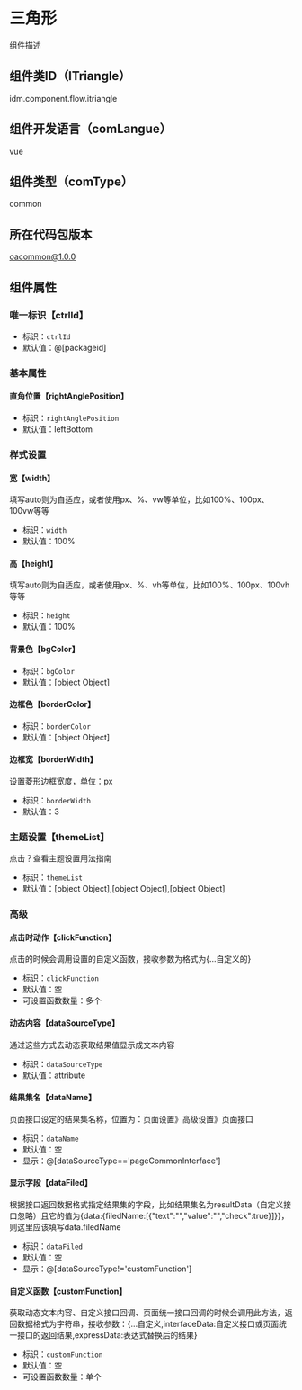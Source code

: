 # 三角形
组件描述
## 组件类ID（ITriangle）
idm.component.flow.itriangle
## 组件开发语言（comLangue）
vue
## 组件类型（comType）
common
## 所在代码包版本
oacommon@1.0.0
## 组件属性
### 唯一标识【ctrlId】

- 标识：`ctrlId`
- 默认值：@[packageid]
### 基本属性
#### 直角位置【rightAnglePosition】

- 标识：`rightAnglePosition`
- 默认值：leftBottom
### 样式设置
#### 宽【width】
填写auto则为自适应，或者使用px、%、vw等单位，比如100%、100px、100vw等等
- 标识：`width`
- 默认值：100%
#### 高【height】
填写auto则为自适应，或者使用px、%、vh等单位，比如100%、100px、100vh等等
- 标识：`height`
- 默认值：100%
#### 背景色【bgColor】

- 标识：`bgColor`
- 默认值：[object Object]
#### 边框色【borderColor】

- 标识：`borderColor`
- 默认值：[object Object]
#### 边框宽【borderWidth】
设置菱形边框宽度，单位：px
- 标识：`borderWidth`
- 默认值：3
### 主题设置【themeList】
点击？查看主题设置用法指南
- 标识：`themeList`
- 默认值：[object Object],[object Object],[object Object]
### 高级
#### 点击时动作【clickFunction】
点击的时候会调用设置的自定义函数，接收参数为格式为{...自定义的}
- 标识：`clickFunction`
- 默认值：空
- 可设置函数数量：多个
#### 动态内容【dataSourceType】
通过这些方式去动态获取结果值显示成文本内容
- 标识：`dataSourceType`
- 默认值：attribute
#### 结果集名【dataName】
页面接口设定的结果集名称，位置为：页面设置》高级设置》页面接口
- 标识：`dataName`
- 默认值：空
- 显示：@[dataSourceType=='pageCommonInterface']
#### 显示字段【dataFiled】
根据接口返回数据格式指定结果集的字段，比如结果集名为resultData（自定义接口忽略）且它的值为{data:{filedName:[{"text":"","value":"","check":true}]}}，则这里应该填写data.filedName
- 标识：`dataFiled`
- 默认值：空
- 显示：@[dataSourceType!='customFunction']
#### 自定义函数【customFunction】
获取动态文本内容、自定义接口回调、页面统一接口回调的时候会调用此方法，返回数据格式为字符串，接收参数：{...自定义,interfaceData:自定义接口或页面统一接口的返回结果,expressData:表达式替换后的结果}
- 标识：`customFunction`
- 默认值：空
- 可设置函数数量：单个